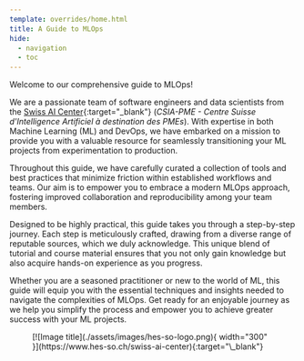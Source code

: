 ```yaml
---
template: overrides/home.html
title: A Guide to MLOps
hide:
  - navigation
  - toc
---
```


Welcome to our comprehensive guide to MLOps!

We are a passionate team of software engineers and data scientists from the
[Swiss AI Center](https://www.hes-so.ch/swiss-ai-center){:target="\_blank"}
(*CSIA-PME - Centre Suisse d'Intelligence Artificiel à destination des PMEs*).
With expertise in both Machine Learning (ML) and DevOps, we have embarked on a
mission to provide you with a valuable resource for seamlessly transitioning
your ML projects from experimentation to production.

Throughout this guide, we have carefully curated a collection of tools and best
practices that minimize friction within established workflows and teams. Our aim
is to empower you to embrace a modern MLOps approach, fostering improved
collaboration and reproducibility among your team members.

Designed to be highly practical, this guide takes you through a step-by-step
journey. Each step is meticulously crafted, drawing from a diverse range of
reputable sources, which we duly acknowledge. This unique blend of tutorial and
course material ensures that you not only gain knowledge but also acquire
hands-on experience as you progress.

Whether you are a seasoned practitioner or new to the world of ML, this guide
will equip you with the essential techniques and insights needed to navigate the
complexities of MLOps. Get ready for an enjoyable journey as we help you
simplify the process and empower you to achieve greater success with your ML
projects.

<figure markdown>
  [![Image title](./assets/images/hes-so-logo.png){ width="300" }](https://www.hes-so.ch/swiss-ai-center){:target="\_blank"}
</figure>
